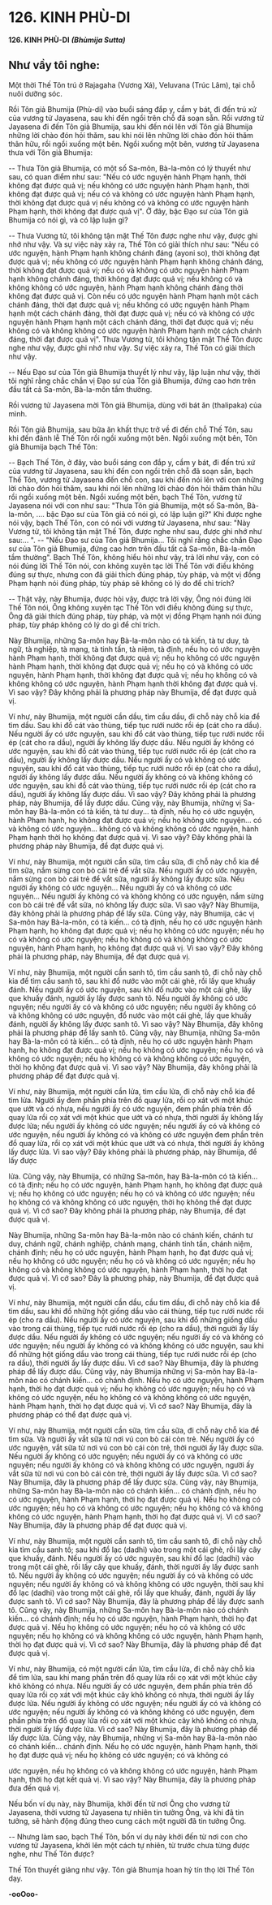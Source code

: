 # 126. KINH PHÙ-DI

**126. KINH PHÙ-DI**
***(Bhùmija Sutta)***

## Như vầy tôi nghe:

Một thời Thế Tôn trú ở Rajagaha (Vương Xá), Veluvana (Trúc Lâm), tại chỗ nuôi dưỡng sóc.

Rồi Tôn giả Bhumija (Phù-di) vào buổi sáng đắp y, cầm y bát, đi đến trú xứ của vương tử Jayasena, sau
khi đến ngồi trên chỗ đã soạn sẵn. Rồi vương tử Jayasena đi đến Tôn giả Bhumija, sau khi đến nói lên
với Tôn giả Bhumija những lời chào đón hỏi thăm, sau khi nói lên những lời chào đón hỏi thăm thân
hữu, rồi ngồi xuống một bên. Ngồi xuống một bên, vương tử Jayasena thưa với Tôn giả Bhumija:

-- Thưa Tôn giả Bhumija, có một số Sa-môn, Bà-la-môn có lý thuyết như sau, có quan điểm như sau:
"Nếu có ước nguyện hành Phạm hạnh, thời không đạt được quả vị; nếu không có ước nguyện hành
Phạm hạnh, thời không đạt được quả vị; nếu có và không có ước nguyện hành Phạm hạnh, thời không
đạt được quả vị nếu không có và không có ước nguyện hành Phạm hạnh, thời không đạt được quả vị". Ở
đây, bậc Ðạo sư của Tôn giả Bhumija có nói gì, và có lập luận gì?

-- Thưa Vương tử, tôi không tận mặt Thế Tôn được nghe như vậy, được ghi nhớ như vậy. Và sự việc
này xảy ra, Thế Tôn có giải thích như sau: "Nếu có ước nguyện, hành Phạm hạnh không chánh đáng
(ayoni so), thời không đạt được quả vị; nếu không có ước nguyện hành Phạm hạnh không chánh đáng,
thời không đạt được quả vị; nếu có và không có ước nguyện hành Phạm hạnh không chánh đáng, thời
không đạt được quả vị; nếu không có và không không có ước nguyện, hành Phạm hạnh không chánh
đáng thời không đạt được quả vị. Còn nếu có ước nguyện hành Phạm hạnh một cách chánh đáng, thời
đạt được quả vị; nếu không có ước nguyện hành Phạm hạnh một cách chánh đáng, thời đạt được quả vị;
nếu có và không có ước nguyện hành Phạm hạnh một cách chánh đáng, thời đạt được quả vị; nếu không
có và không không có ước nguyện hành Phạm hạnh một cách chánh đáng, thời đạt được quả vị". Thưa
Vương tử, tôi không tận mặt Thế Tôn được nghe như vậy, được ghi nhớ như vậy. Sự việc xảy ra, Thế
Tôn có giải thích như vậy.

-- Nếu Ðạo sư của Tôn giả Bhumija thuyết lý như vậy, lập luận như vậy, thời tôi nghĩ rằng chắc chắn vị
Ðạo sư của Tôn giả Bhumija, đứng cao hơn trên đầu tất cả Sa-môn, Bà-la-môn tầm thường.

Rồi vương tử Jayasena mời Tôn giả Bhumija, dùng với bát ăn (thalipaka) của mình.

Rồi Tôn giả Bhumija, sau bữa ăn khất thực trở về đi đến chỗ Thế Tôn, sau khi đến đảnh lễ Thế Tôn rồi
ngồi xuống một bên. Ngồi xuống một bên, Tôn giả Bhumija bạch Thế Tôn:

-- Bạch Thế Tôn, ở đây, vào buổi sáng con đắp y, cầm y bát, đi đến trú xứ của vương tử Jayasena, sau
khi đến con ngồi trên chỗ đã soạn sẵn, bạch Thế Tôn, vương tử Jayasena đến chỗ con, sau khi đến nói
lên với con những lời chào đón hỏi thăm, sau khi nói lên những lời chào đón hỏi thăm thân hữu rồi ngồi
xuống một bên. Ngồi xuống một bên, bạch Thế Tôn, vương tử Jayasena nói với con như sau: "Thưa Tôn
giả Bhumija, một số Sa-môn, Bà-la-môn, .... bậc Ðạo sư của Tôn giả có nói gì, có lập luận gì?" Khi được
nghe nói vậy, bạch Thế Tôn, con có nói với vương tử Jayasena, như sau: "Này Vương tử, tôi không tận
mặt Thế Tôn, được nghe như sau, được ghi nhớ như sau:... ". -- "Nếu Ðạo sư của Tôn giả Bhumija... Tôi
nghĩ rằng chắc chắn Ðạo sư của Tôn giả Bhumija, đứng cao hơn trên đầu tất cả Sa-môn, Bà-la-môn tầm
thường". Bạch Thế Tôn, không hiểu hỏi như vậy, trả lời như vậy, con có nói đúng lời Thế Tôn nói, con
không xuyên tạc lời Thế Tôn với điều không đúng sự thực, nhưng con đã giải thích đúng pháp, tùy pháp,
và một vị đồng Phạm hạnh nói đúng pháp, tùy pháp sẽ không có lý do để chỉ trích?

-- Thật vậy, này Bhumija, được hỏi vậy, được trả lời vậy, Ông nói đúng lời Thế Tôn nói, Ông không
xuyên tạc Thế Tôn với điều không đúng sự thực, Ông đã giải thích đúng pháp, tùy pháp, và một vị đồng
Phạm hạnh nói đúng pháp, tùy pháp không có lý do gì để chỉ trích.

Này Bhumija, những Sa-môn hay Bà-la-môn nào có tà kiến, tà tư duy, tà ngữ, tà nghiệp, tà mạng, tà tinh
tấn, tà niệm, tà định, nếu họ có ước nguyện hành Phạm hạnh, thời không đạt được quả vị; nếu họ không
có ước nguyện hành Phạm hạnh, thời không đạt được quả vị; nếu họ có và không có ước nguyện, hành
Phạm hạnh, thời không đạt được quả vị; nếu họ không có và không không có ước nguyện, hành Phạm
hạnh thời không đạt được quả vị. Vì sao vậy? Ðây không phải là phương pháp này Bhumija, để đạt được
quả vị.

Ví như, này Bhumija, một người cần dầu, tìm cầu dầu, đi chỗ này chỗ kia để tìm dầu. Sau khi đổ cát vào
thùng, tiếp tục rưới nước rồi ép (cát cho ra dầu). Nếu người ấy có ước nguyện, sau khi đổ cát vào thùng,
tiếp tục rưới nước rồi ép (cát cho ra dầu), người ấy không lấy được dầu. Nếu người ấy không có ước
nguyện, sau khi đổ cát vào thùng, tiếp tục rưới nước rồi ép (cát cho ra dầu), người ấy không lấy được
dầu. Nếu người ấy có và không có ước nguyện, sau khi đổ cát vào thùng, tiếp tục rưới nước rồi ép (cát
cho ra dầu), người ấy không lấy được dầu. Nếu người ấy không có và không không có ước nguyện, sau
khi đổ cát vào thùng, tiếp tục rưới nước rồi ép (cát cho ra dầu), người ấy không lấy được dầu. Vì sao
vậy? Ðây không phải là phương pháp, này Bhumija, để lấy được dầu. Cũng vậy, này Bhumija, những vị
Sa-môn hay Bà-la-môn có tà kiến, tà tư duy... tà định, nếu họ có ước nguyện, hành Phạm hạnh, họ
không đạt được quả vị; nếu họ không ước nguyện... có và không có ước nguyện... không có và không
không có ước nguyện, hành Phạm hạnh thời họ không đạt được quả vị. Vì sao vậy? Ðây không phải là
phương pháp này Bhumija, để đạt được quả vị.

Ví như, này Bhumija, một người cần sữa, tìm cầu sữa, đi chỗ này chỗ kia để tìm sữa, nắm sừng con bò
cái trẻ để vắt sữa. Nếu người ấy có ước nguyện, nắm sừng con bò cái trẻ để vắt sữa, người ấy không lấy
được sữa. Nếu người ấy không có ước nguyện... Nếu người ấy có và không có ước nguyện... Nếu người
ấy không có và không không có ước nguyện, nắm sừng con bò cái trẻ để vắt sữa, nó không lấy được sữa.
Vì sao vậy? Này Bhumija, đây không phải là phương pháp để lấy sữa. Cũng vậy, này Bhumija, các vị
Sa-môn hay Bà-la-môn, có tà kiến... có tà định, nếu họ có ước nguyện hành Phạm hạnh, họ không đạt
được quả vị; nếu họ không có ước nguyện; nếu họ có và không có ước nguyện; nếu họ không có và
không không có ước nguyện, hành Phạm hạnh, họ không đạt được quả vị. Vì sao vậy? Ðây không phải
là phương pháp, này Bhumija, để đạt được quả vị.

Ví như, này Bhumija, một người cần sanh tô, tìm cầu sanh tô, đi chỗ này chỗ kia để tìm cầu sanh tô, sau
khi đổ nước vào một cái ghè, rồi lấy que khuấy đánh. Nếu người ấy có ước nguyện, sau khi đổ nước vào
một cái ghè, lấy que khuấy đánh, người ấy lấy được sanh tô. Nếu người ấy không có ước nguyện; nếu
người ấy có và không có ước nguyện; nếu người ấy không có và không không có ước nguyện, đổ nước
vào một cái ghè, lấy que khuấy đánh, người ấy không lấy được sanh tô. Vì sao vậy? Này Bhumija, đây
không phải là phương pháp để lấy sanh tô. Cũng vậy, này Bhumija, những Sa-môn hay Bà-la-môn có tà
kiến... có tà định, nếu họ có ước nguyện hành Phạm hạnh, họ không đạt được quả vị; nếu họ không có
ước nguyện; nếu họ có và không có ước nguyện; nếu họ không có và không không có ước nguyện, thời
họ không đạt được quả vị. Vì sao vậy? Này Bhumija, đây không phải là phương pháp để đạt được quả
vị.

Ví như, này Bhumija, một người cần lửa, tìm cầu lửa, đi chỗ này chỗ kia để tìm lửa. Người ấy đem phần
phía trên đồ quay lửa, rồi cọ xát với một khúc que ướt và có nhựa, nếu người ấy có ước nguyện, đem
phần phía trên đồ quay lửa rồi cọ xát với một khúc que ướt và có nhựa, thời người ấy không lấy được
lửa; nếu người ấy không có ước nguyện; nếu người ấy có và không có ước nguyện, nếu người ấy không
có và không có ước nguyện đem phần trên đồ quay lửa, rồi cọ xát với một khúc que ướt và có nhựa, thời
người ấy không lấy được lửa. Vì sao vậy? Ðây không phải là phương pháp, này Bhumija, để lấy được

lửa. Cũng vậy, này Bhumija, có những Sa-môn, hay Bà-la-môn có tà kiến... có tà định; nếu họ có ước
nguyện, hành Phạm hạnh, họ không đạt được quả vị; nếu họ không có ước nguyện; nếu họ có và không
có ước nguyện; nếu họ không có và không không có ước nguyện, thời họ không thể đạt được quả vị. Vì
cớ sao? Ðây không phải là phương pháp, này Bhumija, để đạt được quả vị.

Này Bhumija, những Sa-môn hay Bà-la-môn nào có chánh kiến, chánh tư duy, chánh ngữ, chánh nghiệp,
chánh mạng, chánh tinh tấn, chánh niệm, chánh định; nếu họ có ước nguyện, hành Phạm hạnh, họ đạt
được quả vị; nếu họ không có ước nguyện; nếu họ có và không có ước nguyện; nếu họ không có và
không không có ước nguyện, hành Phạm hạnh, thời họ đạt được quả vị. Vì cớ sao? Ðây là phương pháp,
này Bhumija, để đạt được quả vị.

Ví như, này Bhumija, một người cần dầu, cầu tìm dầu, đi chỗ này chỗ kia để tìm dầu, sau khi đổ những
hột giống dầu vào cái thùng, tiếp tục rưới nước rồi ép (cho ra dầu). Nếu người ấy có ước nguyện, sau khi
đổ những giống dầu vào trong cái thùng, tiếp tục rưới nước rồi ép (cho ra dầu), thời người ấy lấy được
dầu. Nếu người ấy không có ước nguyện; nếu người ấy có và không có ước nguyện; nếu người ấy không
có và không không có ước nguyện, sau khi đổ những hột giống dầu vào trong cái thùng, tiếp tục rưới
nước rồi ép (cho ra dầu), thời người ấy lấy được dầu. Vì cớ sao? Này Bhumija, đây là phương pháp để
lấy được dầu. Cũng vậy, này Bhumija những vị Sa-môn hay Bà-la-môn nào có chánh kiến... có chánh
định. Nếu họ có ước nguyện, hành Phạm hạnh, thời họ đạt được quả vị; nếu họ không có ước nguyện;
nếu họ có và không có ước nguyện, nếu họ không có và không không có ước nguyện, hành Phạm hạnh,
thời họ đạt được quả vị. Vì cớ sao? Này Bhumija, đây là phương pháp có thể đạt được quả vị.

Ví như, này Bhumija, một người cần sữa, tìm cầu sữa, đi chỗ này chỗ kia để tìm sữa. Và người ấy vắt
sữa từ nơi vú con bò cái còn trẻ. Nếu người ấy có ước nguyện, vắt sữa từ nơi vú con bò cái còn trẻ, thời
người ấy lấy được sữa. Nếu người ấy không có ước nguyện; nếu người ấy có và không có ước nguyện;
nếu người ấy không có và không không có ước nguyện, người ấy vắt sữa từ nơi vú con bò cái còn trẻ,
thời người ấy lấy được sữa. Vì cớ sao? Này Bhumija, đây là phương pháp để lấy được sữa. Cũng vậy,
này Bhumija, những Sa-môn hay Bà-la-môn nào có chánh kiến... có chánh định, nếu họ có ước nguyện,
hành Phạm hạnh, thời họ đạt được quả vị. Nếu họ không có ước nguyện; nếu họ có và không có ước
nguyện; nếu họ không có và không không có ước nguyện, hành Phạm hạnh, thời họ đạt được quả vị. Vì
cớ sao? Này Bhumija, đây là phương pháp để đạt được quả vị.

Ví như, này Bhumija, một người cần sanh tô, tìm cầu sanh tô, đi chỗ này chỗ kia tìm cầu sanh tô; sau khi
đổ lạc (dadhi) vào trong một cái ghè, rồi lấy cây que khuấy, đánh. Nếu người ấy có ước nguyện, sau khi
đổ lạc (dadhi) vào trong một cái ghè, rồi lấy cây que khuấy, đánh, thời người ấy lấy được sanh tô. Nếu
người ấy không có ước nguyện; nếu người ấy có và không có ước nguyện; nếu người ấy không có và
không không có ước nguyện, thời sau khi đổ lạc (dadhi) vào trong một cái ghè, rồi lấy que khuấy, đánh,
người ấy lấy được sanh tô. Vì cớ sao? Này Bhumija, đây là phương pháp để lấy được sanh tô. Cũng vậy,
này Bhumija, những Sa-môn hay Bà-la-môn nào có chánh kiến... có chánh định; nếu họ có ước nguyện,
hành Phạm hạnh, thời họ đạt được quả vị. Nếu họ không có ước nguyện; nếu họ có và không có ước
nguyện; nếu họ không có và không không có ước nguyện, hành Phạm hạnh, thời họ đạt được quả vị. Vì
cớ sao? Này Bhumija, đây là phương pháp để đạt được quả vị.

Ví như, này Bhumija, có một người cần lửa, tìm cầu lửa, đi chỗ này chỗ kia để tìm lửa, sau khi mang
phần trên đồ quay lửa rồi cọ xát với một khúc cây khô không có nhựa. Nếu người ấy có ước nguyện,
đem phần phía trên đồ quay lửa rồi cọ xát với một khúc cây khô không có nhựa, thời người ấy lấy được
lửa. Nếu người ấy không có ước nguyện; nếu người ấy có và không có ước nguyện; nếu người ấy không
có và không không có ước nguyện, đem phần phía trên đồ quay lửa rồi cọ xát với một khúc cây khô
không có nhựa, thời người ấy lấy được lửa. Vì cớ sao? Này Bhumija, đây là phương pháp để lấy được
lửa. Cũng vậy, này Bhumija, những vị Sa-môn hay Bà-la-môn nào có chánh kiến... chánh định. Nếu họ
có ước nguyện, hành Phạm hạnh, thời họ đạt được quả vị; nếu họ không có ước nguyện; có và không có

ước nguyện, nếu họ không có và không không có ước nguyện, hành Phạm hạnh, thời họ đạt kết quả vị.
Vì sao vậy? Này Bhumija, đây là phương pháp đưa đến quả vị.

Nếu bốn ví dụ này, này Bhumija, khởi đến từ nơi Ông cho vương tử Jayasena, thời vương tử Jayasena tự
nhiên tin tưởng Ông, và khi đã tin tưởng, sẽ hành động đúng theo cung cách một người đã tin tưởng
Ông.

-- Nhưng làm sao, bạch Thế Tôn, bốn ví dụ này khởi đến từ nơi con cho vương tử Jayasena, khởi lên
một cách tự nhiên, từ trước chưa từng được nghe, như Thế Tôn được?

Thế Tôn thuyết giảng như vậy. Tôn giả Bhumja hoan hỷ tín thọ lời Thế Tôn dạy.

**-ooOoo-**

